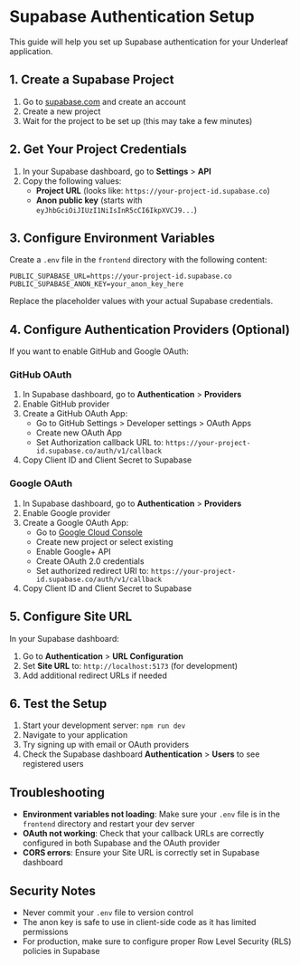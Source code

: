 # Supabase Authentication Setup

This guide will help you set up Supabase authentication for your Underleaf application.

## 1. Create a Supabase Project

1. Go to [supabase.com](https://supabase.com) and create an account
2. Create a new project
3. Wait for the project to be set up (this may take a few minutes)

## 2. Get Your Project Credentials

1. In your Supabase dashboard, go to **Settings** > **API**
2. Copy the following values:
   - **Project URL** (looks like: `https://your-project-id.supabase.co`)
   - **Anon public key** (starts with `eyJhbGciOiJIUzI1NiIsInR5cCI6IkpXVCJ9...`)

## 3. Configure Environment Variables

Create a `.env` file in the `frontend` directory with the following content:

```env
PUBLIC_SUPABASE_URL=https://your-project-id.supabase.co
PUBLIC_SUPABASE_ANON_KEY=your_anon_key_here
```

Replace the placeholder values with your actual Supabase credentials.

## 4. Configure Authentication Providers (Optional)

If you want to enable GitHub and Google OAuth:

### GitHub OAuth
1. In Supabase dashboard, go to **Authentication** > **Providers**
2. Enable GitHub provider
3. Create a GitHub OAuth App:
   - Go to GitHub Settings > Developer settings > OAuth Apps
   - Create new OAuth App
   - Set Authorization callback URL to: `https://your-project-id.supabase.co/auth/v1/callback`
4. Copy Client ID and Client Secret to Supabase

### Google OAuth
1. In Supabase dashboard, go to **Authentication** > **Providers**
2. Enable Google provider
3. Create a Google OAuth App:
   - Go to [Google Cloud Console](https://console.cloud.google.com/)
   - Create new project or select existing
   - Enable Google+ API
   - Create OAuth 2.0 credentials
   - Set authorized redirect URI to: `https://your-project-id.supabase.co/auth/v1/callback`
4. Copy Client ID and Client Secret to Supabase

## 5. Configure Site URL

In your Supabase dashboard:
1. Go to **Authentication** > **URL Configuration**
2. Set **Site URL** to: `http://localhost:5173` (for development)
3. Add additional redirect URLs if needed

## 6. Test the Setup

1. Start your development server: `npm run dev`
2. Navigate to your application
3. Try signing up with email or OAuth providers
4. Check the Supabase dashboard **Authentication** > **Users** to see registered users

## Troubleshooting

- **Environment variables not loading**: Make sure your `.env` file is in the `frontend` directory and restart your dev server
- **OAuth not working**: Check that your callback URLs are correctly configured in both Supabase and the OAuth provider
- **CORS errors**: Ensure your Site URL is correctly set in Supabase dashboard

## Security Notes

- Never commit your `.env` file to version control
- The anon key is safe to use in client-side code as it has limited permissions
- For production, make sure to configure proper Row Level Security (RLS) policies in Supabase 